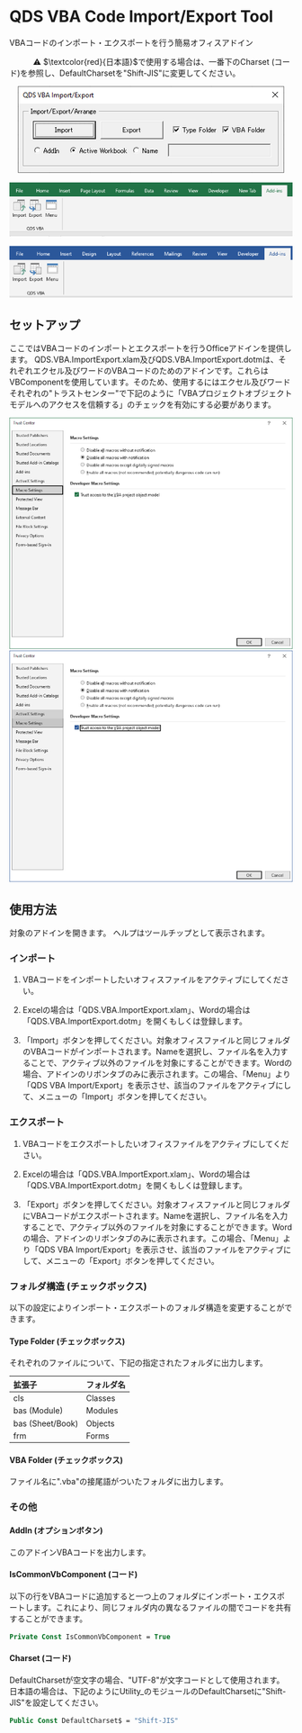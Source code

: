 # QDS VBA Code Import/Export Tool
VBAコードのインポート・エクスポートを行う簡易オフィスアドイン

　　　:warning: $\textcolor{red}{日本語}$で使用する場合は、一番下のCharset (コード)を参照し、DefaultCharsetを"Shift-JIS"に変更してください。 

<p align="center">
  <img src="https://github.com/QD-S/QDS-VBA-ImportExport/blob/main/MD/Images/MainForm.png">
</p>

<p align="center">
  <img src="https://github.com/QD-S/QDS-VBA-ImportExport/blob/main/MD/Images/ExcelRibbon.png">
</p>

<p align="center">
  <img src="https://github.com/QD-S/QDS-VBA-ImportExport/blob/main/MD/Images/WordRibbon.png">
</p>

## セットアップ

ここではVBAコードのインポートとエクスポートを行うOfficeアドインを提供します。
QDS.VBA.ImportExport.xlam及びQDS.VBA.ImportExport.dotmは、それぞれエクセル及びワードのVBAコードのためのアドインです。これらはVBComponentを使用しています。そのため、使用するにはエクセル及びワードそれぞれの"トラストセンター"で下記のように「VBAプロジェクトオブジェクトモデルへのアクセスを信頼する」のチェックを有効にする必要があります。

<p align="center">
  <img src="https://github.com/QD-S/QDS-VBA-ImportExport/blob/main/MD/Images/ExcelTrustCenter.png">
  <img src="https://github.com/QD-S/QDS-VBA-ImportExport/blob/main/MD/Images/WordTrustCenter.png">
</p>

## 使用方法

対象のアドインを開きます。 ヘルプはツールチップとして表示されます。

### インポート

1. VBAコードをインポートしたいオフィスファイルをアクティブにしてください。

1. Excelの場合は「QDS.VBA.ImportExport.xlam」、Wordの場合は「QDS.VBA.ImportExport.dotm」を開くもしくは登録します。

1. 「Import」ボタンを押してください。対象オフィスファイルと同じフォルダのVBAコードがインポートされます。Nameを選択し、ファイル名を入力することで、アクティブ以外のファイルを対象にすることができます。Wordの場合、アドインのリボンタブのみに表示されます。この場合、「Menu」より「QDS VBA Import/Export」を表示させ、該当のファイルをアクティブにして、メニューの「Import」ボタンを押してください。

### エクスポート

1. VBAコードをエクスポートしたいオフィスファイルをアクティブにしてください。

1. Excelの場合は「QDS.VBA.ImportExport.xlam」、Wordの場合は「QDS.VBA.ImportExport.dotm」を開くもしくは登録します。

1. 「Export」ボタンを押してください。対象オフィスファイルと同じフォルダにVBAコードがエクスポートされます。Nameを選択し、ファイル名を入力することで、アクティブ以外のファイルを対象にすることができます。Wordの場合、アドインのリボンタブのみに表示されます。この場合、「Menu」より「QDS VBA Import/Export」を表示させ、該当のファイルをアクティブにして、メニューの「Export」ボタンを押してください。

### フォルダ構造 (チェックボックス)

以下の設定によりインポート・エクスポートのフォルダ構造を変更することができます。

#### Type Folder (チェックボックス)

それぞれのファイルについて、下記の指定されたフォルダに出力します。

| 拡張子 | フォルダ名 |
|:------------|:------------|
| cls | Classes |
| bas (Module) | Modules |
| bas (Sheet/Book) | Objects |
| frm | Forms |

#### VBA Folder (チェックボックス)

ファイル名に".vba"の接尾語がついたフォルダに出力します。

### その他

#### AddIn (オプションボタン)

このアドインVBAコードを出力します。

#### IsCommonVbComponent (コード)

以下の行をVBAコードに追加すると一つ上のフォルダにインポート・エクスポートします。これにより、同じフォルダ内の異なるファイルの間でコードを共有することができます。

```vb
Private Const IsCommonVbComponent = True
```

#### Charset (コード)

DefaultCharsetが空文字の場合、"UTF-8"が文字コードとして使用されます。　日本語の場合は、下記のようにUtility_のモジュールのDefaultCharsetに"Shift-JIS"を設定してください。

```vb
Public Const DefaultCharset$ = "Shift-JIS"
```
